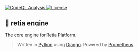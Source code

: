 <a href="https://github.com/retia-platform/retia-engine/actions/workflows/github-code-scanning/codeql">
  <img src="https://github.com/retia-platform/retia-engine/actions/workflows/github-code-scanning/codeql/badge.svg" alt="CodeQL Analysis" target="_blank" rel="noopener noreferrer">
</a>
<a href="https://github.com/retia-platform/retia-engine/blob/main/LICENSE">
  <img src="https://img.shields.io/github/license/retia-platform/retia-engine" alt="License" target="_blank" rel="noopener noreferrer">
</a>

## 🚀 retia engine

The core engine for Retia Platform.

> Written in [Python](https://www.python.org) using [Django](https://www.djangoproject.com). Powered by [Prometheus](https://prometheus.io).
